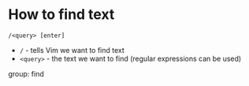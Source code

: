 # How to find text

```text
/<query> [enter]
```

- ``/`` - tells Vim we want to find text
- ``<query>`` - the text we want to find (regular expressions can be used)

group: find


